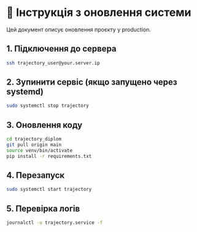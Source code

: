 
# 🔄 Інструкція з оновлення системи

Цей документ описує оновлення проєкту у production.

## 1. Підключення до сервера
```bash
ssh trajectory_user@your.server.ip
```

## 2. Зупинити сервіс (якщо запущено через systemd)
```bash
sudo systemctl stop trajectory
```

## 3. Оновлення коду
```bash
cd trajectory_diplom
git pull origin main
source venv/bin/activate
pip install -r requirements.txt
```

## 4. Перезапуск
```bash
sudo systemctl start trajectory
```

## 5. Перевірка логів
```bash
journalctl -u trajectory.service -f
```
